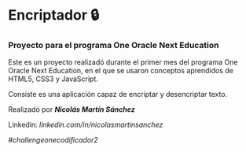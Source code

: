 # Encriptador 🔒
### Proyecto para el programa One Oracle Next Education

Este es un proyecto realizadó durante el primer mes del programa One Oracle Next Education, en el que se usaron conceptos aprendidos de HTML5, CSS3 y JavaScript.

Consiste es una aplicación capaz de encriptar y desencriptar texto.

Realizadó por ***Nicolás Martín Sánchez***

Linkedin: *linkedin.com/in/nicolasmartinsanchez*

*#challengeonecodificador2*
